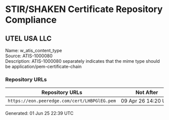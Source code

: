 # STIR/SHAKEN Certificate Repository Compliance

## UTEL USA LLC

Name: w_atis_content_type\
Source: ATIS-1000080\
Description: ATIS-1000080 separately indicates that the mime type should be application/pem-certificate-chain
### Repository URLs

| Repository URLs | Not After |  Problems | Link |
|-----------------|-----------|-----------|------|
| `https://eon.peeredge.com/cert/LHBPGlEG.pem` | 09&#160;Apr&#160;26&#160;14:20&#160;UTC | true | [view](../../REPOS/5e9fa4df39ada24daca29633c3db75dbe6cbceba/README.md) |


Generated: 01 Jun 25 22:39 UTC